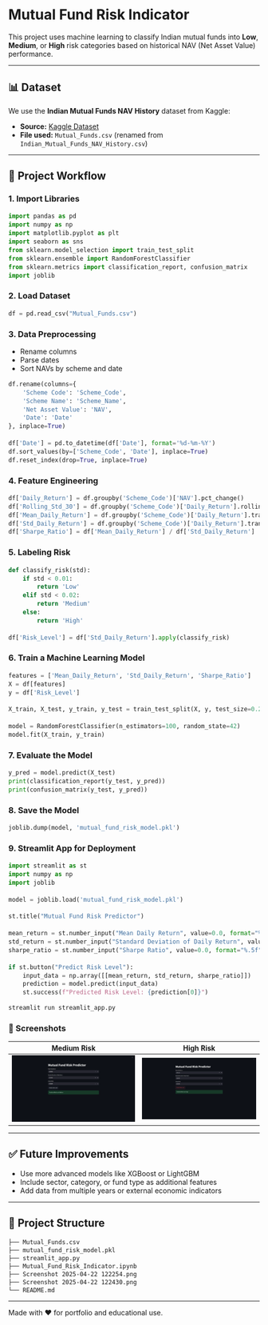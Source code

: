 
# Mutual Fund Risk Indicator

This project uses machine learning to classify Indian mutual funds into **Low**, **Medium**, or **High** risk categories based on historical NAV (Net Asset Value) performance.

---

## 📊 Dataset

We use the **Indian Mutual Funds NAV History** dataset from Kaggle:

- **Source:** [Kaggle Dataset](https://www.kaggle.com/datasets/balajisr/indian-mutual-funds-dataset-2023)
- **File used:** `Mutual_Funds.csv` (renamed from `Indian_Mutual_Funds_NAV_History.csv`)

---

## 🧠 Project Workflow

### 1. Import Libraries
```python
import pandas as pd
import numpy as np
import matplotlib.pyplot as plt
import seaborn as sns
from sklearn.model_selection import train_test_split
from sklearn.ensemble import RandomForestClassifier
from sklearn.metrics import classification_report, confusion_matrix
import joblib
```

### 2. Load Dataset
```python
df = pd.read_csv("Mutual_Funds.csv")
```

### 3. Data Preprocessing
- Rename columns
- Parse dates
- Sort NAVs by scheme and date
```python
df.rename(columns={
    'Scheme Code': 'Scheme_Code',
    'Scheme Name': 'Scheme_Name',
    'Net Asset Value': 'NAV',
    'Date': 'Date'
}, inplace=True)

df['Date'] = pd.to_datetime(df['Date'], format='%d-%m-%Y')
df.sort_values(by=['Scheme_Code', 'Date'], inplace=True)
df.reset_index(drop=True, inplace=True)
```

### 4. Feature Engineering
```python
df['Daily_Return'] = df.groupby('Scheme_Code')['NAV'].pct_change()
df['Rolling_Std_30'] = df.groupby('Scheme_Code')['Daily_Return'].rolling(window=30).std().reset_index(level=0, drop=True)
df['Mean_Daily_Return'] = df.groupby('Scheme_Code')['Daily_Return'].transform('mean')
df['Std_Daily_Return'] = df.groupby('Scheme_Code')['Daily_Return'].transform('std')
df['Sharpe_Ratio'] = df['Mean_Daily_Return'] / df['Std_Daily_Return']
```

### 5. Labeling Risk
```python
def classify_risk(std):
    if std < 0.01:
        return 'Low'
    elif std < 0.02:
        return 'Medium'
    else:
        return 'High'

df['Risk_Level'] = df['Std_Daily_Return'].apply(classify_risk)
```

### 6. Train a Machine Learning Model
```python
features = ['Mean_Daily_Return', 'Std_Daily_Return', 'Sharpe_Ratio']
X = df[features]
y = df['Risk_Level']

X_train, X_test, y_train, y_test = train_test_split(X, y, test_size=0.2, stratify=y, random_state=42)

model = RandomForestClassifier(n_estimators=100, random_state=42)
model.fit(X_train, y_train)
```

### 7. Evaluate the Model
```python
y_pred = model.predict(X_test)
print(classification_report(y_test, y_pred))
print(confusion_matrix(y_test, y_pred))
```

### 8. Save the Model
```python
joblib.dump(model, 'mutual_fund_risk_model.pkl')
```

### 9. Streamlit App for Deployment
```python
import streamlit as st
import numpy as np
import joblib

model = joblib.load('mutual_fund_risk_model.pkl')

st.title("Mutual Fund Risk Predictor")

mean_return = st.number_input("Mean Daily Return", value=0.0, format="%.5f")
std_return = st.number_input("Standard Deviation of Daily Return", value=0.0, format="%.5f")
sharpe_ratio = st.number_input("Sharpe Ratio", value=0.0, format="%.5f")

if st.button("Predict Risk Level"):
    input_data = np.array([[mean_return, std_return, sharpe_ratio]])
    prediction = model.predict(input_data)
    st.success(f"Predicted Risk Level: {prediction[0]}")
```

```bash
streamlit run streamlit_app.py
```

### 📸 Screenshots

| Medium Risk | High Risk |
|-------------|------------|
| ![Medium Risk](./Screenshot%202025-04-22%20122254.png) | ![High Risk](./Screenshot%202025-04-22%20122430.png) |

---

## ✅ Future Improvements
- Use more advanced models like XGBoost or LightGBM
- Include sector, category, or fund type as additional features
- Add data from multiple years or external economic indicators

---

## 📁 Project Structure
```
├── Mutual_Funds.csv
├── mutual_fund_risk_model.pkl
├── streamlit_app.py
├── Mutual_Fund_Risk_Indicator.ipynb
├── Screenshot 2025-04-22 122254.png
├── Screenshot 2025-04-22 122430.png
└── README.md
```

---

Made with ❤️ for portfolio and educational use.
